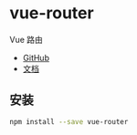 # vue-router

Vue 路由

* [GitHub](https://github.com/vuejs/vue-router)
* [文档](http://router.vuejs.org/zh-cn/)

## 安装

```sh
npm install --save vue-router
```
